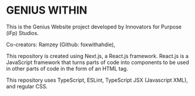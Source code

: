# GENIUS WITHIN

This is the Genius Website project developed by Innovators for Purpose (iFp) Studios.

Co-creators: Ramzey (Github: foxwithahdie),

This repository is created using Next.js, a React.js framework. React.js is a JavaScript framework that turns parts of code into components to be used in other parts of code in the form of an HTML tag.

This repository uses TypeScript, ESLint, TypeScript JSX (Javascript XML), and regular CSS.